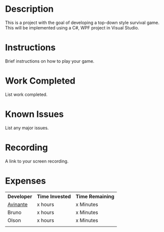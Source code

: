 # Description
This is a project with the goal of developing a top-down style survival game. This will be implemented using a C#, WPF project in Visual Studio.
# Instructions
Brief instructions on how to play your game.
# Work Completed
List work completed.
# Known Issues
List any major issues.
# Recording
A link to your screen recording.
# Expenses

<table>
<tr>
<th>Developer</th>
<th>Time Invested</th>
<th>Time Remaining</th>
</tr>

<tr>
  <td><a href="https://github.com/CpS209-Team1/project-repo.wiki.git">Avinante</a>  </td>
<td>x hours</td>
<td>x Minutes</td>
</tr>
<tr>
<td>Bruno</td>
<td>x hours</td>
<td>x Minutes</td>
</tr>
<tr>
<td>Olson</td>
<td>x hours</td>
<td>x Minutes</td>
</tr>

<tr>
<td></td>
<td></td>
<td></td>
</tr>
</table>
